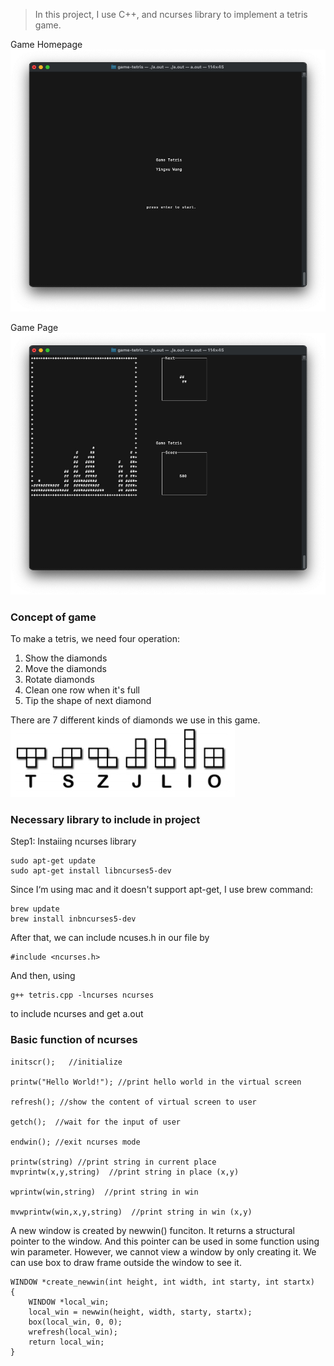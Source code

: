 >In this project, I use C++, and ncurses library to implement a tetris game.

Game Homepage
![image](https://github.com/WangyingxuHalo/game-tetris/blob/main/images/gamescreenshot.jpg)

Game Page
![image](https://github.com/WangyingxuHalo/game-tetris/blob/main/images/inprogress.jpg)

### Concept of game
To make a tetris, we need four operation:
1. Show the diamonds
2. Move the diamonds
3. Rotate diamonds
4. Clean one row when it's full
5. Tip the shape of next diamond

There are 7 different kinds of diamonds we use in this game.
![image](https://github.com/WangyingxuHalo/game-tetris/blob/main/images/tetris.jpg)

### Necessary library to include in project
Step1: Instaiing ncurses library
```
sudo apt-get update
sudo apt-get install libncurses5-dev
```
Since I‘m using mac and it doesn't support apt-get, I use brew command:

```
brew update
brew install inbncurses5-dev
```

After that, we can include ncuses.h in our file by
```
#include <ncurses.h>
```

And then, using 
```
g++ tetris.cpp -lncurses ncurses
```
to include ncurses and get a.out


### Basic function of ncurses
```
initscr();   //initialize

printw("Hello World!"); //print hello world in the virtual screen

refresh(); //show the content of virtual screen to user

getch();  //wait for the input of user

endwin(); //exit ncurses mode

printw(string) //print string in current place
mvprintw(x,y,string)  //print string in place (x,y)

wprintw(win,string)  //print string in win

mvwprintw(win,x,y,string)  //print string in win (x,y)

```

A new window is created by newwin() funciton. It returns a structural pointer to the window. And this pointer can be used in some function using win parameter. However, we cannot view a window by only creating it. We can use box to draw frame outside the window to see it.

```
WINDOW *create_newwin(int height, int width, int starty, int startx)
{
    WINDOW *local_win;
    local_win = newwin(height, width, starty, startx);
    box(local_win, 0, 0);
    wrefresh(local_win);
    return local_win;
}
```


